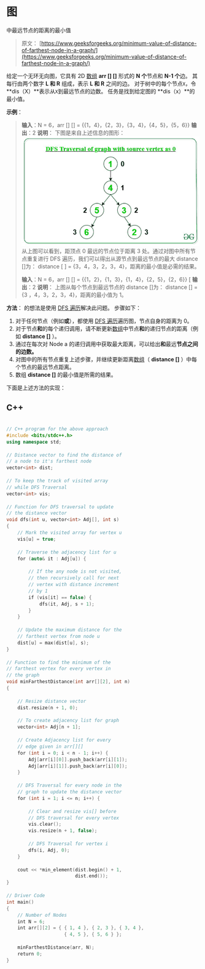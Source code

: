 # 图

中最远节点的距离的最小值

> 原文： [https://www.geeksforgeeks.org/minimum-value-of-distance-of-farthest-node-in-a-graph/](https://www.geeksforgeeks.org/minimum-value-of-distance-of-farthest-node-in-a-graph/)

给定一个无环无向图，它具有 2D [数组](https://www.geeksforgeeks.org/introduction-to-arrays/) **arr [] []** 形式的 **N 个**节点和 **N-1 个**边。 其每行由两个数字 **L 和 R** 组成，表示 **L 和 R** 之间的边。 对于树中的每个节点`X`，令 **dis（X）**表示从`X`到最远节点的边数。 任务是找到给定图的 **dis（x）**的最小值。

**示例**：

> **输入**：N = 6，arr [] [] = {{1，4}，{2，3}，{3，4}，{4，5}，{5，6}}
> **输出**：2
> **说明**：
> 下图是来自上述信息的图形：
> ![](img/fc16f9c3fc5220964c13895ca1fa15e9.png) 
> 从上图可以看到，距顶点 0 最远的节点位于距离 3 处。通过对图中所有节点重复进行 DFS 遍历，我们可以得出从源节点到最远节点的最大 distance []为：
> distance [ ] = {3，4，3，2，3，4}，距离的最小值是必需的结果。
> 
> **输入**：N = 6，arr [] [] = {{1，2}，{1，3}，{1，4}，{2，5}，{2，6}} [
> **输出**：2
> **说明**：
> 上图从每个节点到最远节点的 distance []为：
> distance [] = {3 ，4，3，2，3，4}，距离的最小值为 1。

**方法**：
的想法是使用 [DFS 遍历](https://www.geeksforgeeks.org/depth-first-search-or-dfs-for-a-graph/)解决此问题。 步骤如下：

1.  对于任何节点（例如**或**），都使用 [DFS 遍历](https://www.geeksforgeeks.org/depth-first-search-or-dfs-for-a-graph/)遍历图，节点自身的距离为 0。
2.  对于节点**和**的每个递归调用，请不断更新[数组](https://www.geeksforgeeks.org/introduction-to-arrays/)中节点**和**的递归节点的距离（例如 **distance []** ）。
3.  通过在每次对 Node a 的递归调用中获取最大距离，可以给出**和**最远**节点之间的边数。**
4.  对图中的所有节点重复上述步骤，并继续更新距离[数组](https://www.geeksforgeeks.org/introduction-to-arrays/)（ **distance []** ）中每个节点的最远节点距离。
5.  数组 **distance []** 的最小值是所需的结果。

下面是上述方法的实现：

## C++

```cpp

// C++ program for the above approach 
#include <bits/stdc++.h> 
using namespace std; 

// Distance vector to find the distance of 
// a node to it's farthest node 
vector<int> dist; 

// To keep the track of visited array 
// while DFS Traversal 
vector<int> vis; 

// Function for DFS traversal to update 
// the distance vector 
void dfs(int u, vector<int> Adj[], int s) 
{ 
    // Mark the visited array for vertex u 
    vis[u] = true; 

    // Traverse the adjacency list for u 
    for (auto& it : Adj[u]) { 

        // If the any node is not visited, 
        // then recursively call for next 
        // vertex with distance increment 
        // by 1 
        if (vis[it] == false) { 
            dfs(it, Adj, s + 1); 
        } 
    } 

    // Update the maximum distance for the 
    // farthest vertex from node u 
    dist[u] = max(dist[u], s); 
} 

// Function to find the minimum of the 
// farthest vertex for every vertex in 
// the graph 
void minFarthestDistance(int arr[][2], int n) 
{ 

    // Resize distance vector 
    dist.resize(n + 1, 0); 

    // To create adjacency list for graph 
    vector<int> Adj[n + 1]; 

    // Create Adjacency list for every 
    // edge given in arr[][] 
    for (int i = 0; i < n - 1; i++) { 
        Adj[arr[i][0]].push_back(arr[i][1]); 
        Adj[arr[i][1]].push_back(arr[i][0]); 
    } 

    // DFS Traversal for every node in the 
    // graph to update the distance vector 
    for (int i = 1; i <= n; i++) { 

        // Clear and resize vis[] before 
        // DFS traversal for every vertex 
        vis.clear(); 
        vis.resize(n + 1, false); 

        // DFS Traversal for vertex i 
        dfs(i, Adj, 0); 
    } 

    cout << *min_element(dist.begin() + 1, 
                         dist.end()); 
} 

// Driver Code 
int main() 
{ 
    // Number of Nodes 
    int N = 6; 
    int arr[][2] = { { 1, 4 }, { 2, 3 }, { 3, 4 },  
                     { 4, 5 }, { 5, 6 } }; 

    minFarthestDistance(arr, N); 
    return 0; 
} 

```